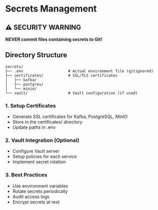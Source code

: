 # Secrets Management

## ⚠️ SECURITY WARNING
**NEVER commit files containing secrets to Git!**

## Directory Structure

```
secrets/
├── .env                    # Actual environment file (gitignored)
├── certificates/           # SSL/TLS certificates
│   ├── kafka/
│   ├── postgres/
│   └── minio/
└── vault/                  # Vault configuration (if used)
```
### 1. Setup Certificates
- Generate SSL certificates for Kafka, PostgreSQL, MinIO
- Store in the certificates/ directory
- Update paths in .env

### 2. Vault Integration (Optional)
- Configure Vault server
- Setup policies for each service
- Implement secret rotation

### 3. Best Practices
- Use environment variables
- Rotate secrets periodically
- Audit access logs
- Encrypt secrets at rest
